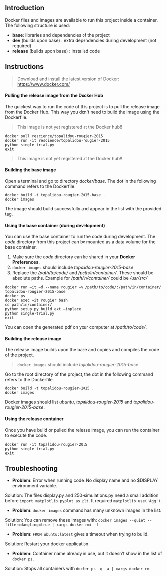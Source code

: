 ## Introduction
Docker files and images are available to run this project inside a container.
The following structure is used:
- **base**: libraries and dependencies of the project
- **dev** (builds upon base) : extra dependencies during development (not required)
- **release** (builds upon base) : installed code


## Instructions

> Download and install the latest version of Docker: https://www.docker.com/


#### Pulling the release image from the Docker Hub
The quickest way to run the code of this project is to pull
the release image from the Docker Hub. This way you don't need
to build the image using the Dockerfile.
>This image is not yet registered at the Docker hub!!
```
docker pull rescience/topalidou-rougier-2015
docker run -it rescience/topalidou-rougier-2015
python single-trial.py
exit
```
>This image is not yet registered at the Docker hub!!


#### Building the base image
Open a terminal and go to directory _docker/base_.
The dot in the following command refers to the Dockerfile.
```
docker build -t topalidou-rougier-2015-base .
docker images
```
The image should build successfully and appear in the list with the provided tag.


#### Using the base container (during development)
You can use the base container to run the code during development.
The _code_ directory from this project can be mounted as a data volume
for the base container.

1. Make sure the _code_ directory can be shared in your **Docker Preferences**.
2. `docker images` should include _topalidou-rougier-2015-base_
3. Replace the _/path/to/code/_ and _/path/in/container/_.
These should be absolute paths. Example for _/path/in/container/_ could be
_/usr/src/_

```
docker run –it –d --name rougier –v /path/to/code/:/path/in/container/ topalidou-rougier-2015-base
docker ps
docker exec –it rougier bash
cd path/in/container/
python setup.py build_ext –inplace
python single-trial.py
exit
```
You can open the generated pdf on your computer at _/path/to/code/_.


#### Building the release image
The release image builds upon the base and copies and compiles the
code of the project.
> `docker images` should include _topalidou-rougier-2015-base_

Go to the root directory of the project, the dot in the following
command refers to the Dockerfile.
```
docker build -t topalidou-rougier-2015 .
docker images
```
Docker images should list _ubuntu_, _topalidou-rougier-2015_ and _topalidou-rougier-2015-base_.


#### Using the release container
Once you have build or pulled the release image, you can run the container
to execute the code.

```
docker run -it topalidou-rougier-2015
python single-trial.py
exit
```


## Troubleshooting
- **Problem**: Error when running code. No display name and no $DISPLAY environment variable.

Solution: The files display.py and 250-simulations.py need a
small addition before `import matplotlib.pyplot as plt`.
It required `matplotlib.use('Agg')`.

- **Problem**: `docker images` command has many unknown images in the list. 

Solution: You can remove these images with:
`docker images --quiet --filter=dangling=true | xargs docker rmi –f`

- **Problem**: `FROM ubuntu:latest` gives a timeout when trying to build.

Solution: Restart your docker application.

- **Problem**: Container name already in use,
but it doesn’t show in the list of `docker ps`.

Solution: Stops all containers with
`docker ps -q -a | xargs docker rm`
